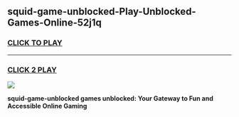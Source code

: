 
## squid-game-unblocked-Play-Unblocked-Games-Online-52j1q
<h3>
<a href="https://premium76.site?title=squid-game-unblocked&ref=25A">CLICK TO PLAY</a></h3>
<hr>

<h3>
<a href="https://premium76.site?title=squid-game-unblocked&ref=25A">CLICK 2 PLAY</a>
  
</h3>

<a href="https://premium76.site?title=squid-game-unblocked&ref=25A"><img src="https://clearcache.store/games.png"></a>


**squid-game-unblocked games unblocked: Your Gateway to Fun and Accessible Online Gaming**
